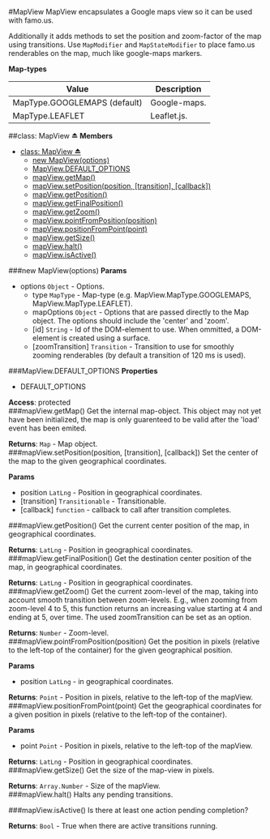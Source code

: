 <a name="module_MapView"></a>
#MapView
MapView encapsulates a Google maps view so it can be used with famo.us.

Additionally it adds methods to set the position and zoom-factor of the map using transitions.
Use `MapModifier` and `MapStateModifier` to place famo.us renderables on the map, much like google-maps markers.

**Map-types**

|Value|Description|
|---|---|
|MapType.GOOGLEMAPS (default)|Google-maps.|
|MapType.LEAFLET|Leaflet.js.|

<a name="exp_module_MapView"></a>
##class: MapView ⏏
**Members**

* [class: MapView ⏏](#exp_module_MapView)
  * [new MapView(options)](#exp_new_module_MapView)
  * [MapView.DEFAULT_OPTIONS](#module_MapView.DEFAULT_OPTIONS)
  * [mapView.getMap()](#module_MapView#getMap)
  * [mapView.setPosition(position, [transition], [callback])](#module_MapView#setPosition)
  * [mapView.getPosition()](#module_MapView#getPosition)
  * [mapView.getFinalPosition()](#module_MapView#getFinalPosition)
  * [mapView.getZoom()](#module_MapView#getZoom)
  * [mapView.pointFromPosition(position)](#module_MapView#pointFromPosition)
  * [mapView.positionFromPoint(point)](#module_MapView#positionFromPoint)
  * [mapView.getSize()](#module_MapView#getSize)
  * [mapView.halt()](#module_MapView#halt)
  * [mapView.isActive()](#module_MapView#isActive)

<a name="exp_new_module_MapView"></a>
###new MapView(options)
**Params**

- options `Object` - Options.  
  - type `MapType` - Map-type (e.g. MapView.MapType.GOOGLEMAPS, MapView.MapType.LEAFLET).  
  - mapOptions `Object` - Options that are passed directly to the Map object. The options should include the 'center' and 'zoom'.  
  - \[id\] `String` - Id of the DOM-element to use. When ommitted, a DOM-element is created using a surface.  
  - \[zoomTransition\] `Transition` - Transition to use for smoothly zooming renderables (by default a transition of 120 ms is used).  

<a name="module_MapView.DEFAULT_OPTIONS"></a>
###MapView.DEFAULT_OPTIONS
**Properties**

- DEFAULT_OPTIONS   

**Access**: protected  
<a name="module_MapView#getMap"></a>
###mapView.getMap()
Get the internal map-object. This object may not yet have been initialized, the map is only
guarenteed to be valid after the 'load' event has been emited.

**Returns**: `Map` - Map object.  
<a name="module_MapView#setPosition"></a>
###mapView.setPosition(position, [transition], [callback])
Set the center of the map to the given geographical coordinates.

**Params**

- position `LatLng` - Position in geographical coordinates.  
- \[transition\] `Transitionable` - Transitionable.  
- \[callback\] `function` - callback to call after transition completes.  

<a name="module_MapView#getPosition"></a>
###mapView.getPosition()
Get the current center position of the map, in geographical coordinates.

**Returns**: `LatLng` - Position in geographical coordinates.  
<a name="module_MapView#getFinalPosition"></a>
###mapView.getFinalPosition()
Get the destination center position of the map, in geographical coordinates.

**Returns**: `LatLng` - Position in geographical coordinates.  
<a name="module_MapView#getZoom"></a>
###mapView.getZoom()
Get the current zoom-level of the map, taking into account smooth transition between zoom-levels.
E.g., when zooming from zoom-level 4 to 5, this function returns an increasing value starting at 4 and ending
at 5, over time. The used zoomTransition can be set as an option.

**Returns**: `Number` - Zoom-level.  
<a name="module_MapView#pointFromPosition"></a>
###mapView.pointFromPosition(position)
Get the position in pixels (relative to the left-top of the container) for the given geographical position.

**Params**

- position `LatLng` - in geographical coordinates.  

**Returns**: `Point` - Position in pixels, relative to the left-top of the mapView.  
<a name="module_MapView#positionFromPoint"></a>
###mapView.positionFromPoint(point)
Get the geographical coordinates for a given position in pixels (relative to the left-top of the container).

**Params**

- point `Point` - Position in pixels, relative to the left-top of the mapView.  

**Returns**: `LatLng` - Position in geographical coordinates.  
<a name="module_MapView#getSize"></a>
###mapView.getSize()
Get the size of the map-view in pixels.

**Returns**: `Array.Number` - Size of the mapView.  
<a name="module_MapView#halt"></a>
###mapView.halt()
Halts any pending transitions.

<a name="module_MapView#isActive"></a>
###mapView.isActive()
Is there at least one action pending completion?

**Returns**: `Bool` - True when there are active transitions running.  
